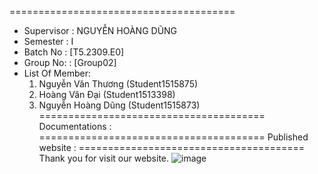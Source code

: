 =======================================
+ Supervisor		: NGUYỄN HOÀNG DŨNG
+ Semester		: I	
+ Batch No		: [T5.2309.E0]	
+ Group No:		: [Group02]
+ List Of Member:
	1. Nguyễn Văn Thương  	(Student1515875)
	2. Hoàng Văn Đại	(Student1513398)
	3. Nguyễn Hoàng Dũng 	(Student1515873)	
=======================================
Documentations : 
=======================================
Published website : 
=======================================
Thank you for visit our website.
![image](https://github.com/nguyenhoangdung245/Marina-Fleet_Group02/assets/154239240/4ca7f96e-d003-44ff-bf11-03ac17787cac)
